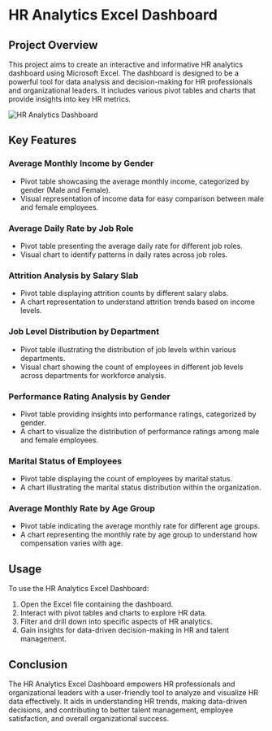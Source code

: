 # HR Analytics Excel Dashboard

## Project Overview

This project aims to create an interactive and informative HR analytics dashboard using Microsoft Excel. The dashboard is designed to be a powerful tool for data analysis and decision-making for HR professionals and organizational leaders. It includes various pivot tables and charts that provide insights into key HR metrics.

![HR Analytics Dashboard]([https://your-repo-url.com](https://github.com/rafi4482/HR-Analytics-Excel/tree/main)/HR.png)

## Key Features

### Average Monthly Income by Gender
- Pivot table showcasing the average monthly income, categorized by gender (Male and Female).
- Visual representation of income data for easy comparison between male and female employees.

### Average Daily Rate by Job Role
- Pivot table presenting the average daily rate for different job roles.
- Visual chart to identify patterns in daily rates across job roles.

### Attrition Analysis by Salary Slab
- Pivot table displaying attrition counts by different salary slabs.
- A chart representation to understand attrition trends based on income levels.

### Job Level Distribution by Department
- Pivot table illustrating the distribution of job levels within various departments.
- Visual chart showing the count of employees in different job levels across departments for workforce analysis.

### Performance Rating Analysis by Gender
- Pivot table providing insights into performance ratings, categorized by gender.
- A chart to visualize the distribution of performance ratings among male and female employees.

### Marital Status of Employees
- Pivot table displaying the count of employees by marital status.
- A chart illustrating the marital status distribution within the organization.

### Average Monthly Rate by Age Group
- Pivot table indicating the average monthly rate for different age groups.
- A chart representing the monthly rate by age group to understand how compensation varies with age.

## Usage

To use the HR Analytics Excel Dashboard:
1. Open the Excel file containing the dashboard.
2. Interact with pivot tables and charts to explore HR data.
3. Filter and drill down into specific aspects of HR analytics.
4. Gain insights for data-driven decision-making in HR and talent management.

## Conclusion

The HR Analytics Excel Dashboard empowers HR professionals and organizational leaders with a user-friendly tool to analyze and visualize HR data effectively. It aids in understanding HR trends, making data-driven decisions, and contributing to better talent management, employee satisfaction, and overall organizational success.
